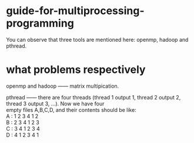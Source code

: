 # guide-for-multiprocessing-programming
You can observe that three tools are mentioned here: openmp, hadoop and pthread.   
# what problems respectively
openmp and hadoop —— matrix multipication.   

pthread —— there are four threads (thread 1 output 1, thread 2 output 2, thread 3 output 3, ...). Now we have four    
           empty files A,B,C,D, and their contents should be like:       
           A : 1 2 3 4 1 2   
           B : 2 3 4 1 2 3   
           C : 3 4 1 2 3 4   
           D : 4 1 2 3 4 1   
